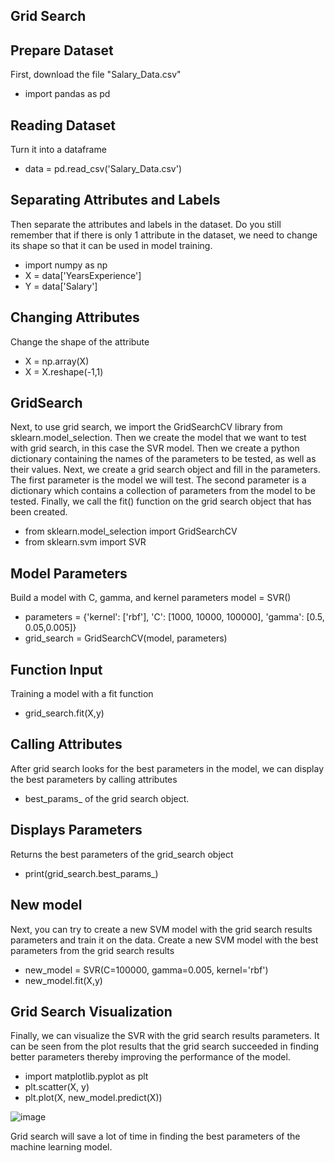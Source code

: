 ## Grid Search

## Prepare Dataset
First, download the file "Salary_Data.csv"
- import pandas as pd
 
## Reading Dataset
Turn it into a dataframe
- data = pd.read_csv('Salary_Data.csv')

## Separating Attributes and Labels
Then separate the attributes and labels in the dataset. Do you still remember that if there is only 1 attribute in the dataset, we need to change its shape so that it can be used in model training.
- import numpy as np
- X = data['YearsExperience']
- Y = data['Salary']

## Changing Attributes
Change the shape of the attribute
- X = np.array(X)
- X = X.reshape(-1,1)

## GridSearch
Next, to use grid search, we import the GridSearchCV library from sklearn.model_selection. Then we create the model that we want to test with grid search, in this case the SVR model. Then we create a python dictionary containing the names of the parameters to be tested, as well as their values. Next, we create a grid search object and fill in the parameters. The first parameter is the model we will test. The second parameter is a dictionary which contains a collection of parameters from the model to be tested. Finally, we call the fit() function on the grid search object that has been created.
- from sklearn.model_selection import GridSearchCV
- from sklearn.svm import SVR
 
## Model Parameters
Build a model with C, gamma, and kernel parameters
model = SVR()
- parameters = {'kernel': ['rbf'], 'C': [1000, 10000, 100000], 'gamma': [0.5, 0.05,0.005]}
- grid_search = GridSearchCV(model, parameters)
 
## Function Input
Training a model with a fit function
- grid_search.fit(X,y)

## Calling Attributes
After grid search looks for the best parameters in the model, we can display the best parameters by calling attributes
- best_params_ of the grid search object.

## Displays Parameters
Returns the best parameters of the grid_search object
- print(grid_search.best_params_)

## New model
Next, you can try to create a new SVM model with the grid search results parameters and train it on the data.
Create a new SVM model with the best parameters from the grid search results
- new_model = SVR(C=100000, gamma=0.005, kernel='rbf')
- new_model.fit(X,y)

## Grid Search Visualization
Finally, we can visualize the SVR with the grid search results parameters. It can be seen from the plot results that the grid search succeeded in finding better parameters thereby improving the performance of the model.
- import matplotlib.pyplot as plt
- plt.scatter(X, y)
- plt.plot(X, new_model.predict(X))

![image](https://github.com/diantyapitaloka/Grid-Search/assets/147487436/f96a617a-6d48-4844-bef3-3ce8b8d1cc89)

Grid search will save a lot of time in finding the best parameters of the machine learning model.
